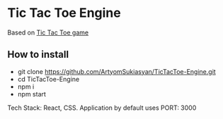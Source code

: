 # Tic Tac Toe Engine

Based on [Tic Tac Toe game](https://github.com/ArtyomSukiasyan/TicTacToe)

## How to install
- git clone https://github.com/ArtyomSukiasyan/TicTacToe-Engine.git
- cd TicTacToe-Engine
- npm i
- npm start

Tech Stack: React, CSS.
Application by default uses PORT: 3000
